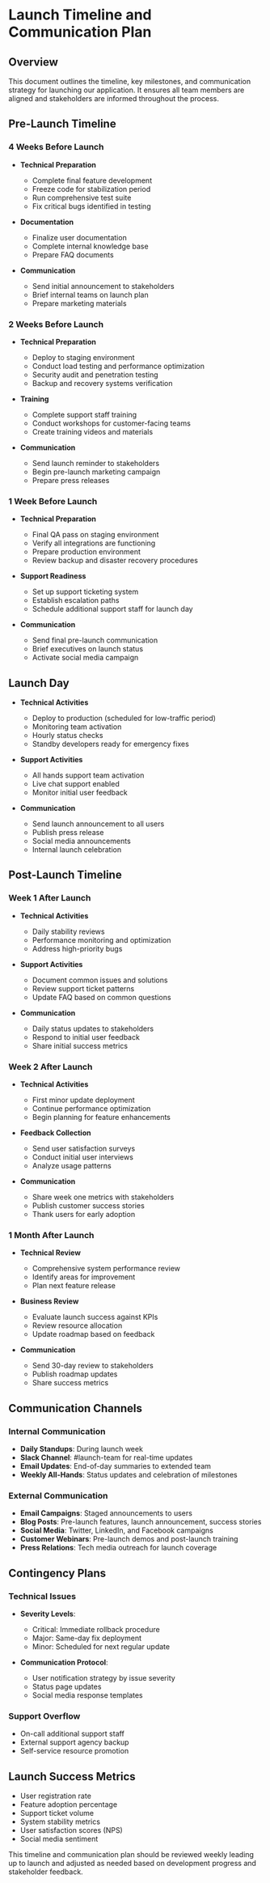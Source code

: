 
# Launch Timeline and Communication Plan

## Overview

This document outlines the timeline, key milestones, and communication strategy for launching our application. It ensures all team members are aligned and stakeholders are informed throughout the process.

## Pre-Launch Timeline

### 4 Weeks Before Launch

- **Technical Preparation**
  - Complete final feature development
  - Freeze code for stabilization period
  - Run comprehensive test suite
  - Fix critical bugs identified in testing

- **Documentation**
  - Finalize user documentation
  - Complete internal knowledge base
  - Prepare FAQ documents

- **Communication**
  - Send initial announcement to stakeholders
  - Brief internal teams on launch plan
  - Prepare marketing materials

### 2 Weeks Before Launch

- **Technical Preparation**
  - Deploy to staging environment
  - Conduct load testing and performance optimization
  - Security audit and penetration testing
  - Backup and recovery systems verification

- **Training**
  - Complete support staff training
  - Conduct workshops for customer-facing teams
  - Create training videos and materials

- **Communication**
  - Send launch reminder to stakeholders
  - Begin pre-launch marketing campaign
  - Prepare press releases

### 1 Week Before Launch

- **Technical Preparation**
  - Final QA pass on staging environment
  - Verify all integrations are functioning
  - Prepare production environment
  - Review backup and disaster recovery procedures

- **Support Readiness**
  - Set up support ticketing system
  - Establish escalation paths
  - Schedule additional support staff for launch day

- **Communication**
  - Send final pre-launch communication
  - Brief executives on launch status
  - Activate social media campaign

## Launch Day

- **Technical Activities**
  - Deploy to production (scheduled for low-traffic period)
  - Monitoring team activation
  - Hourly status checks
  - Standby developers ready for emergency fixes

- **Support Activities**
  - All hands support team activation
  - Live chat support enabled
  - Monitor initial user feedback

- **Communication**
  - Send launch announcement to all users
  - Publish press release
  - Social media announcements
  - Internal launch celebration

## Post-Launch Timeline

### Week 1 After Launch

- **Technical Activities**
  - Daily stability reviews
  - Performance monitoring and optimization
  - Address high-priority bugs

- **Support Activities**
  - Document common issues and solutions
  - Review support ticket patterns
  - Update FAQ based on common questions

- **Communication**
  - Daily status updates to stakeholders
  - Respond to initial user feedback
  - Share initial success metrics

### Week 2 After Launch

- **Technical Activities**
  - First minor update deployment
  - Continue performance optimization
  - Begin planning for feature enhancements

- **Feedback Collection**
  - Send user satisfaction surveys
  - Conduct initial user interviews
  - Analyze usage patterns

- **Communication**
  - Share week one metrics with stakeholders
  - Publish customer success stories
  - Thank users for early adoption

### 1 Month After Launch

- **Technical Review**
  - Comprehensive system performance review
  - Identify areas for improvement
  - Plan next feature release

- **Business Review**
  - Evaluate launch success against KPIs
  - Review resource allocation
  - Update roadmap based on feedback

- **Communication**
  - Send 30-day review to stakeholders
  - Publish roadmap updates
  - Share success metrics

## Communication Channels

### Internal Communication

- **Daily Standups**: During launch week
- **Slack Channel**: #launch-team for real-time updates
- **Email Updates**: End-of-day summaries to extended team
- **Weekly All-Hands**: Status updates and celebration of milestones

### External Communication

- **Email Campaigns**: Staged announcements to users
- **Blog Posts**: Pre-launch features, launch announcement, success stories
- **Social Media**: Twitter, LinkedIn, and Facebook campaigns
- **Customer Webinars**: Pre-launch demos and post-launch training
- **Press Relations**: Tech media outreach for launch coverage

## Contingency Plans

### Technical Issues

- **Severity Levels**:
  - Critical: Immediate rollback procedure
  - Major: Same-day fix deployment
  - Minor: Scheduled for next regular update

- **Communication Protocol**:
  - User notification strategy by issue severity
  - Status page updates
  - Social media response templates

### Support Overflow

- On-call additional support staff
- External support agency backup
- Self-service resource promotion

## Launch Success Metrics

- User registration rate
- Feature adoption percentage
- Support ticket volume
- System stability metrics
- User satisfaction scores (NPS)
- Social media sentiment

This timeline and communication plan should be reviewed weekly leading up to launch and adjusted as needed based on development progress and stakeholder feedback.
